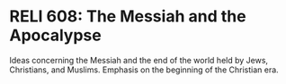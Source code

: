# RELI 608: The Messiah and the Apocalypse

Ideas concerning the Messiah and the end of the world held by Jews, Christians, and Muslims. Emphasis on the beginning of the Christian era.